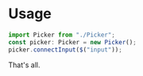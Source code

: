 # Usage
````typescript
import Picker from "./Picker";
const picker: Picker = new Picker();
picker.connectInput($("input"));
````
That's all.
